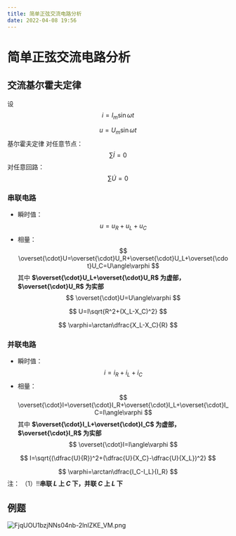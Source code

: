 ```yaml
---
title: 简单正弦交流电路分析
date: 2022-04-08 19:56
---
```

# 简单正弦交流电路分析
## 交流基尔霍夫定律
设
$$
i=I_m\sin\omega t
$$

$$
u=U_m\sin\omega t
$$
基尔霍夫定律
对任意节点：
$$
\sum \dot I =0
$$
对任意回路：
$$
\sum \dot U=0
$$
### 串联电路
* 瞬时值：
$$
u=u_R+u_L+u_C
$$
* 相量：
$$
\overset{\cdot}U=\overset{\cdot}U_R+\overset{\cdot}U_L+\overset{\cdot}U_C=U\angle\varphi
$$
其中 **$\overset{\cdot}U_L+\overset{\cdot}U_R$ 为虚部，$\overset{\cdot}U_R$ 为实部**
$$
\overset{\cdot}U=U\angle\varphi
$$

$$
U=I\sqrt{R^2+(X_L-X_C)^2}
$$

$$
\varphi=\arctan\dfrac{X_L-X_C}{R}
$$
### 并联电路
* 瞬时值：
$$
i=i_R+i_L+i_C
$$
* 相量：
$$
\overset{\cdot}I=\overset{\cdot}I_R+\overset{\cdot}I_L+\overset{\cdot}I_C=I\angle\varphi
$$
其中 **$\overset{\cdot}I_L+\overset{\cdot}I_C$ 为虚部，$\overset{\cdot}I_R$ 为实部**
$$
\overset{\cdot}I=I\angle\varphi
$$

$$
I=\sqrt{(\dfrac{U}{R})^2+(\dfrac{U}{X_C}-\dfrac{U}{X_L})^2}
$$

$$
\varphi=\arctan\dfrac{I_C-I_L}{I_R}
$$
注：
（1）‼️**串联 $L$ 上 $C$ 下，并联 $C$ 上 $L$ 下**
## 例题
![FjqUOU1bzjNNs04nb-2lnIZKE_VM.png](http://image.tjzfile.xyz/images/2022/04/29/FjqUOU1bzjNNs04nb-2lnIZKE_VM.png)